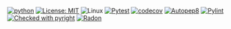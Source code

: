 [![python](https://img.shields.io/badge/Python-3.13-3776AB.svg?style=flat&logo=python&logoColor=white)](https://www.python.org)
[![License: MIT](https://img.shields.io/badge/License-MIT-yellow.svg)](https://opensource.org/licenses/MIT)
![Linux](https://img.shields.io/badge/Linux-FCC624?style=for-the-badge&logo=linux&logoColor=black)
[![Pytest](https://github.com/SE-NCSU-F24/SE24/actions/workflows/python-app.yml/badge.svg)](https://github.com/SE-NCSU-F24/SE24/actions/workflows/python-app.yml)
[![codecov](https://codecov.io/github/SE-NCSU-F24/SE24/graph/badge.svg?token=QRIBX6QEDX)](https://codecov.io/github/SE-NCSU-F24/SE24)
[![Autopep8](https://github.com/SE-NCSU-F24/SE24/actions/workflows/formatting.yml/badge.svg)](https://github.com/SE-NCSU-F24/SE24/actions/workflows/formatting.yml)
[![Pylint](https://github.com/SE-NCSU-F24/SE24/actions/workflows/pylint.yml/badge.svg?branch=main)](https://github.com/SE-NCSU-F24/SE24/actions/workflows/pylint.yml)
[![Checked with pyright](https://microsoft.github.io/pyright/img/pyright_badge.svg)](https://microsoft.github.io/pyright/)
[![Radon](https://github.com/SE-NCSU-F24/SE24/actions/workflows/radon.yml/badge.svg)](https://github.com/SE-NCSU-F24/SE24/actions/workflows/radon.yml)

